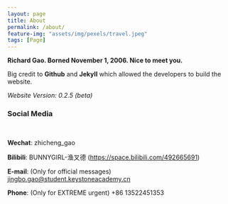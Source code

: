 ```yaml
---
layout: page
title: About
permalink: /about/
feature-img: "assets/img/pexels/travel.jpeg"
tags: [Page]
---
```


**Richard Gao. Borned November 1, 2006. Nice to meet you.**

Big credit to **Github** and **JekyII** which allowed the developers to build the website.

*Website Version: 0.2.5 (beta)*
<br>

### **Social Media**

<br>

**Wechat**: zhicheng_gao

**Bilibili**: BUNNYGIRL-渔叉德 (https://space.bilibili.com/492665691)

**E-mail**: (Only for official messages) jingbo.gao@student.keystoneacademy.cn

**Phone**: (Only for EXTREME urgent) +86 13522451353

